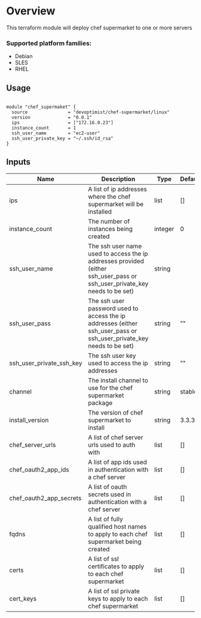 # Overview
This terraform module will deploy chef supermarket to one or more servers

### Supported platform families:
 * Debian
 * SLES
 * RHEL

## Usage

```hcl

module "chef_supermaket" {
  source               = "devoptimist/chef-supermarket/linux"
  version              = "0.0.1"
  ips                  = ["172.16.0.23"]
  instance_count       = 1
  ssh_user_name        = "ec2-user"
  ssh_user_private_key = "~/.ssh/id_rsa"
}
```

## Inputs

| Name | Description | Type | Default | Required |
|------|-------------|------|---------|----------|
|ips|A list of ip addresses where the chef supermarket will be installed|list|[]|no|
|instance_count|The number of instances being created| integer |0|no|
|ssh_user_name|The ssh user name used to access the ip addresses provided (either ssh_user_pass or ssh_user_private_key needs to be set)|string||yes|
|ssh_user_pass|The ssh user password used to access the ip addresses (either ssh_user_pass or ssh_user_private_key needs to be set)|string|""|no|
|ssh_user_private_ssh_key|The ssh user key used to access the ip addresses|string|""|no|
|channel|The install channel to use for the chef supermarket package|string|stable|no|
|install_version|The version of chef supermarket to install|string|3.3.3|no|
|chef_server_urls|A list of chef server urls used to auth with|list|[]|no|
|chef_oauth2_app_ids| A list of app ids used in authentication with a chef server|list|[]|no|
|chef_oauth2_app_secrets| A list of oauth secrets used in authentication with a chef server|list|[]|no|
|fqdns|A list of fully qualified host names to apply to each chef supermarket being created|list|[]|no|
|certs|A list of ssl certificates to apply to each chef supermarket|list|[]|no|
|cert_keys|A list of ssl private keys to apply to each chef supermarket|list|[]|no|
